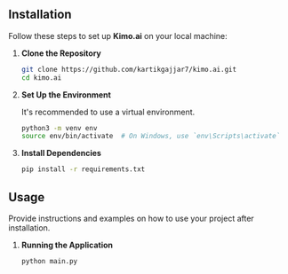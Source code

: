 ## Installation

Follow these steps to set up **Kimo.ai** on your local machine:

1. **Clone the Repository**

   ```bash
   git clone https://github.com/kartikgajjar7/kimo.ai.git
   cd kimo.ai
   ```

2. **Set Up the Environment**

   It's recommended to use a virtual environment.

   ```bash
   python3 -m venv env
   source env/bin/activate  # On Windows, use `env\Scripts\activate`
   ```

3. **Install Dependencies**

   ```bash
   pip install -r requirements.txt
   ```
## Usage

Provide instructions and examples on how to use your project after installation.

1. **Running the Application**

   ```bash
   python main.py
   ```
